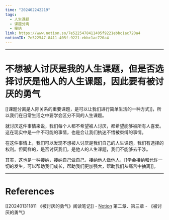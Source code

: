 ```yaml
---
time: "202402242219"
tags:
  - 人生课题
  - 课题分离
  - 接纳
link: https://www.notion.so/7e5225478411405f9221ebbc1ac720a4
notionID: 7e522547-8411-405f-9221-ebbc1ac720a4
---
```


--- 
# 不想被人讨厌是我的人生课题，但是否选择讨厌是他人的人生课题，因此要有被讨厌的勇气

[[课题分离是人际关系的重要课题，是可以让我们进行简单生活的一种方式]]，所以我们在日常生活之中要学会区分不同的人生课题。

就讨厌这件事情来说，我们每个人都不希望被人讨厌，都希望能够被所有人喜爱。这在现实中是一件不可能的事情，也是会让我们执迷不悟被束缚的事情。

在这件事情上，我们可以发现不想被人讨厌是我们自己的人生课题，我们有选择的权利。但同样的，是否讨厌我们，是他人的人生课题，我们不能够去干涉。

其实，这也是一种接纳，接纳自己做自己，接纳他人做他人，[[学会接纳和允许一切的发生，可以帮助我们成长，帮助我们更加强大，帮助我们从痛苦中抽离]]。

---
# References

[[202401311811 《被讨厌的勇气》阅读笔记]] - [Notion](https://www.notion.so/202401311811-ad365c2f3e3841faa092be20fbf62e90?pvs=4)
第二章、第三章 - 《被讨厌的勇气》